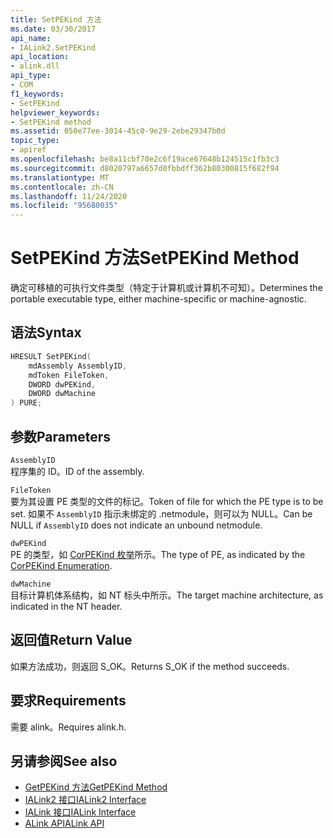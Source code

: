 ```yaml
---
title: SetPEKind 方法
ms.date: 03/30/2017
api_name:
- IALink2.SetPEKind
api_location:
- alink.dll
api_type:
- COM
f1_keywords:
- SetPEKind
helpviewer_keywords:
- SetPEKind method
ms.assetid: 050e77ee-3014-45c0-9e29-2ebe29347b0d
topic_type:
- apiref
ms.openlocfilehash: be8a11cbf70e2c6f19ace67648b124515c1fb3c3
ms.sourcegitcommit: d8020797a6657d0fbbdff362b80300815f682f94
ms.translationtype: MT
ms.contentlocale: zh-CN
ms.lasthandoff: 11/24/2020
ms.locfileid: "95680035"
---
```

# <a name="setpekind-method"></a><span data-ttu-id="e1eac-102">SetPEKind 方法</span><span class="sxs-lookup"><span data-stu-id="e1eac-102">SetPEKind Method</span></span>

<span data-ttu-id="e1eac-103">确定可移植的可执行文件类型（特定于计算机或计算机不可知）。</span><span class="sxs-lookup"><span data-stu-id="e1eac-103">Determines the portable executable type, either machine-specific or machine-agnostic.</span></span>  
  
## <a name="syntax"></a><span data-ttu-id="e1eac-104">语法</span><span class="sxs-lookup"><span data-stu-id="e1eac-104">Syntax</span></span>  
  
```cpp  
HRESULT SetPEKind(  
    mdAssembly AssemblyID,  
    mdToken FileToken,  
    DWORD dwPEKind,  
    DWORD dwMachine  
) PURE;
```  
  
## <a name="parameters"></a><span data-ttu-id="e1eac-105">参数</span><span class="sxs-lookup"><span data-stu-id="e1eac-105">Parameters</span></span>  

 `AssemblyID`  
 <span data-ttu-id="e1eac-106">程序集的 ID。</span><span class="sxs-lookup"><span data-stu-id="e1eac-106">ID of the assembly.</span></span>  
  
 `FileToken`  
 <span data-ttu-id="e1eac-107">要为其设置 PE 类型的文件的标记。</span><span class="sxs-lookup"><span data-stu-id="e1eac-107">Token of file for which the PE type is to be set.</span></span> <span data-ttu-id="e1eac-108">如果不 `AssemblyID` 指示未绑定的 .netmodule，则可以为 NULL。</span><span class="sxs-lookup"><span data-stu-id="e1eac-108">Can be NULL if `AssemblyID` does not indicate an unbound netmodule.</span></span>  
  
 `dwPEKind`  
 <span data-ttu-id="e1eac-109">PE 的类型，如 [CorPEKind 枚举](../metadata/corpekind-enumeration.md)所示。</span><span class="sxs-lookup"><span data-stu-id="e1eac-109">The type of PE, as indicated by the [CorPEKind Enumeration](../metadata/corpekind-enumeration.md).</span></span>  
  
 `dwMachine`  
 <span data-ttu-id="e1eac-110">目标计算机体系结构，如 NT 标头中所示。</span><span class="sxs-lookup"><span data-stu-id="e1eac-110">The target machine architecture, as indicated in the NT header.</span></span>  
  
## <a name="return-value"></a><span data-ttu-id="e1eac-111">返回值</span><span class="sxs-lookup"><span data-stu-id="e1eac-111">Return Value</span></span>  

 <span data-ttu-id="e1eac-112">如果方法成功，则返回 S_OK。</span><span class="sxs-lookup"><span data-stu-id="e1eac-112">Returns S_OK if the method succeeds.</span></span>  
  
## <a name="requirements"></a><span data-ttu-id="e1eac-113">要求</span><span class="sxs-lookup"><span data-stu-id="e1eac-113">Requirements</span></span>  

 <span data-ttu-id="e1eac-114">需要 alink。</span><span class="sxs-lookup"><span data-stu-id="e1eac-114">Requires alink.h.</span></span>  
  
## <a name="see-also"></a><span data-ttu-id="e1eac-115">另请参阅</span><span class="sxs-lookup"><span data-stu-id="e1eac-115">See also</span></span>

- [<span data-ttu-id="e1eac-116">GetPEKind 方法</span><span class="sxs-lookup"><span data-stu-id="e1eac-116">GetPEKind Method</span></span>](../metadata/imetadataimport2-getpekind-method.md)
- [<span data-ttu-id="e1eac-117">IALink2 接口</span><span class="sxs-lookup"><span data-stu-id="e1eac-117">IALink2 Interface</span></span>](ialink2-interface.md)
- [<span data-ttu-id="e1eac-118">IALink 接口</span><span class="sxs-lookup"><span data-stu-id="e1eac-118">IALink Interface</span></span>](ialink-interface.md)
- [<span data-ttu-id="e1eac-119">ALink API</span><span class="sxs-lookup"><span data-stu-id="e1eac-119">ALink API</span></span>](index.md)
